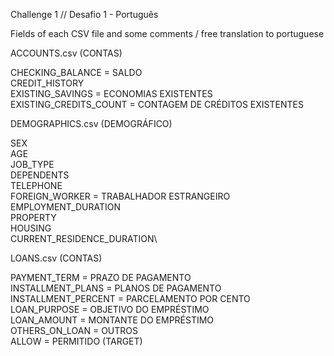 Challenge 1 // Desafio 1 - Português

Fields of each CSV file and some comments / free translation to portuguese

ACCOUNTS.csv (CONTAS)

CHECKING_BALANCE = SALDO\
CREDIT_HISTORY\
EXISTING_SAVINGS = ECONOMIAS EXISTENTES\
EXISTING_CREDITS_COUNT = CONTAGEM DE CRÉDITOS EXISTENTES


DEMOGRAPHICS.csv (DEMOGRÁFICO)

SEX\
AGE\
JOB_TYPE\
DEPENDENTS\
TELEPHONE\
FOREIGN_WORKER = TRABALHADOR ESTRANGEIRO\
EMPLOYMENT_DURATION\
PROPERTY\
HOUSING\
CURRENT_RESIDENCE_DURATION\

LOANS.csv (CONTAS)

PAYMENT_TERM = PRAZO DE PAGAMENTO\
INSTALLMENT_PLANS = PLANOS DE PAGAMENTO\
INSTALLMENT_PERCENT = PARCELAMENTO POR CENTO\
LOAN_PURPOSE = OBJETIVO DO EMPRÉSTIMO\
LOAN_AMOUNT = MONTANTE DO EMPRÉSTIMO\
OTHERS_ON_LOAN = OUTROS  \
ALLOW = PERMITIDO (TARGET)

